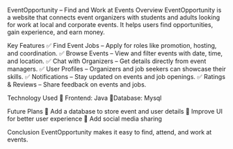 EventOpportunity – Find and Work at Events
Overview
EventOpportunity is a website that connects event organizers with students and adults looking for work at local and corporate events. It helps users find opportunities, gain experience, and earn money.

Key Features
✅ Find Event Jobs – Apply for roles like promotion, hosting, and coordination.
✅ Browse Events – View and filter events with date, time, and location.
✅ Chat with Organizers – Get details directly from event managers.
✅ User Profiles – Organizers and job seekers can showcase their skills.
✅ Notifications – Stay updated on events and job openings.
✅ Ratings & Reviews – Share feedback on events and jobs.

Technology Used
🔹 Frontend: Java
🔹Database: Mysql


Future Plans
🚀 Add a database to store event and user details
📱 Improve UI for better user experience
🔹 Add social media sharing

Conclusion
EventOpportunity makes it easy to find, attend, and work at events.
